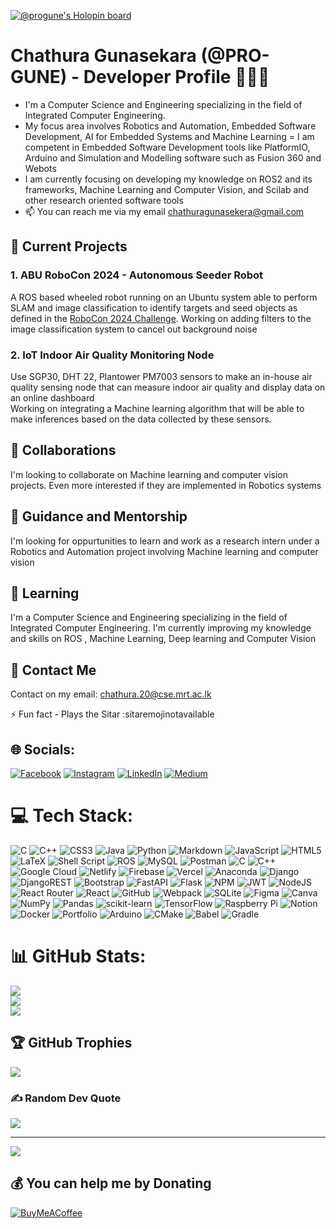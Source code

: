 [![@progune's Holopin board](https://holopin.me/progune)](https://holopin.io/@progune)

# Chathura Gunasekara (@PRO-GUNE) - Developer Profile 👨‍💻👋
- I'm a Computer Science and Engineering specializing in the field of Integrated Computer Engineering. 
- My focus area involves Robotics and Automation, Embedded Software Development, AI for Embedded Systems and Machine Learning
= I am competent in Embedded Software Development tools like PlatformIO, Arduino and Simulation and Modelling software such as Fusion 360 and Webots
- I am currently focusing on developing my knowledge on ROS2 and its frameworks, Machine Learning and Computer Vision, and Scilab and other research oriented software tools
- 📫 You can reach me via my email chathuragunasekera@gmail.com 

## 🔭 Current Projects
### 1. ABU RoboCon 2024 - Autonomous Seeder Robot
A ROS based wheeled robot running on an Ubuntu system able to perform SLAM and image classification to identify targets and seed objects as defined in the [RoboCon 2024 Challenge](https://aburobocon2024.vtv.gov.vn/). Working on adding filters to the image classification system to cancel out background noise

### 2. IoT Indoor Air Quality Monitoring Node
Use SGP30, DHT 22, Plantower PM7003 sensors to make an in-house air quality sensing node that can measure indoor air quality and display data on an online dashboard<br>Working on integrating a Machine learning algorithm that will be able to make inferences based on the data collected by these sensors.

## 👯 Collaborations
I'm looking to collaborate on Machine learning and computer vision projects. Even more interested if they are implemented in Robotics systems

## 🤝 Guidance and Mentorship
I'm looking for oppurtunities to learn and work as a research intern under a Robotics and Automation project involving Machine learning and computer vision

## 🌱 Learning
I'm a Computer Science and Engineering specializing in the field of Integrated Computer Engineering.
I'm currently improving my knowledge and skills on ROS , Machine Learning, Deep learning and Computer Vision

## 💬 Contact Me
Contact on my email: chathura.20@cse.mrt.ac.lk

⚡ Fun fact - Plays the Sitar :sitaremojinotavailable


## 🌐 Socials:
[![Facebook](https://img.shields.io/badge/Facebook-%231877F2.svg?logo=Facebook&logoColor=white)](https://facebook.com/chathura-gunasekera.5) [![Instagram](https://img.shields.io/badge/Instagram-%23E4405F.svg?logo=Instagram&logoColor=white)](https://instagram.com/chathura__gunasekera) [![LinkedIn](https://img.shields.io/badge/LinkedIn-%230077B5.svg?logo=linkedin&logoColor=white)](https://linkedin.com/in/chathura-gunasekara) [![Medium](https://img.shields.io/badge/Medium-12100E?logo=medium&logoColor=white)](https://medium.com/@@chathuragunasekera)

# 💻 Tech Stack:
![C](https://img.shields.io/badge/c-%2300599C.svg?style=plastic&logo=c&logoColor=white) ![C++](https://img.shields.io/badge/c++-%2300599C.svg?style=plastic&logo=c%2B%2B&logoColor=white) ![CSS3](https://img.shields.io/badge/css3-%231572B6.svg?style=plastic&logo=css3&logoColor=white) ![Java](https://img.shields.io/badge/java-%23ED8B00.svg?style=plastic&logo=java&logoColor=white) ![Python](https://img.shields.io/badge/python-3670A0?style=plastic&logo=python&logoColor=ffdd54) ![Markdown](https://img.shields.io/badge/markdown-%23000000.svg?style=plastic&logo=markdown&logoColor=white) ![JavaScript](https://img.shields.io/badge/javascript-%23323330.svg?style=plastic&logo=javascript&logoColor=%23F7DF1E) ![HTML5](https://img.shields.io/badge/html5-%23E34F26.svg?style=plastic&logo=html5&logoColor=white) ![LaTeX](https://img.shields.io/badge/latex-%23008080.svg?style=plastic&logo=latex&logoColor=white) ![Shell Script](https://img.shields.io/badge/shell_script-%23121011.svg?style=plastic&logo=gnu-bash&logoColor=white) ![ROS](https://img.shields.io/badge/ros-%230A0FF9.svg?style=plastic&logo=ros&logoColor=white) ![MySQL](https://img.shields.io/badge/mysql-%2300f.svg?style=plastic&logo=mysql&logoColor=white) ![Postman](https://img.shields.io/badge/Postman-FF6C37?style=plastic&logo=postman&logoColor=white) ![C](https://img.shields.io/badge/c-%2300599C.svg?style=plastic&logo=c&logoColor=white) ![C++](https://img.shields.io/badge/c++-%2300599C.svg?style=plastic&logo=c%2B%2B&logoColor=white) ![Google Cloud](https://img.shields.io/badge/Google%20Cloud-%234285F4.svg?style=plastic&logo=google-cloud&logoColor=white) ![Netlify](https://img.shields.io/badge/netlify-%23000000.svg?style=plastic&logo=netlify&logoColor=#00C7B7) ![Firebase](https://img.shields.io/badge/firebase-%23039BE5.svg?style=plastic&logo=firebase) ![Vercel](https://img.shields.io/badge/vercel-%23000000.svg?style=plastic&logo=vercel&logoColor=white) ![Anaconda](https://img.shields.io/badge/Anaconda-%2344A833.svg?style=plastic&logo=anaconda&logoColor=white) ![Django](https://img.shields.io/badge/django-%23092E20.svg?style=plastic&logo=django&logoColor=white) ![DjangoREST](https://img.shields.io/badge/DJANGO-REST-ff1709?style=plastic&logo=django&logoColor=white&color=ff1709&labelColor=gray) ![Bootstrap](https://img.shields.io/badge/bootstrap-%23563D7C.svg?style=plastic&logo=bootstrap&logoColor=white) ![FastAPI](https://img.shields.io/badge/FastAPI-005571?style=plastic&logo=fastapi) ![Flask](https://img.shields.io/badge/flask-%23000.svg?style=plastic&logo=flask&logoColor=white) ![NPM](https://img.shields.io/badge/NPM-%23000000.svg?style=plastic&logo=npm&logoColor=white) ![JWT](https://img.shields.io/badge/JWT-black?style=plastic&logo=JSON%20web%20tokens) ![NodeJS](https://img.shields.io/badge/node.js-6DA55F?style=plastic&logo=node.js&logoColor=white) ![React Router](https://img.shields.io/badge/React_Router-CA4245?style=plastic&logo=react-router&logoColor=white) ![React](https://img.shields.io/badge/react-%2320232a.svg?style=plastic&logo=react&logoColor=%2361DAFB) ![GitHub](https://img.shields.io/badge/GitHub-%23121011.svg?style=plastic&logo=github&logoColor=white) ![Webpack](https://img.shields.io/badge/webpack-%238DD6F9.svg?style=plastic&logo=webpack&logoColor=black) ![SQLite](https://img.shields.io/badge/sqlite-%2307405e.svg?style=plastic&logo=sqlite&logoColor=white) 	![Figma](https://img.shields.io/badge/figma-%23F24E1E.svg?style=plastic&logo=figma&logoColor=white) ![Canva](https://img.shields.io/badge/Canva-%2300C4CC.svg?style=plastic&logo=Canva&logoColor=white) ![NumPy](https://img.shields.io/badge/numpy-%23013243.svg?style=plastic&logo=numpy&logoColor=white) ![Pandas](https://img.shields.io/badge/pandas-%23150458.svg?style=plastic&logo=pandas&logoColor=white) ![scikit-learn](https://img.shields.io/badge/scikit--learn-%23F7931E.svg?style=plastic&logo=scikit-learn&logoColor=white) ![TensorFlow](https://img.shields.io/badge/TensorFlow-%23FF6F00.svg?style=plastic&logo=TensorFlow&logoColor=white) ![Raspberry Pi](https://img.shields.io/badge/-RaspberryPi-C51A4A?style=plastic&logo=Raspberry-Pi) ![Notion](https://img.shields.io/badge/Notion-%23000000.svg?style=plastic&logo=notion&logoColor=white) ![Docker](https://img.shields.io/badge/docker-%230db7ed.svg?style=plastic&logo=docker&logoColor=white) ![Portfolio](https://img.shields.io/badge/Portfolio-%23000000.svg?style=plastic&logo=firefox&logoColor=#FF7139) ![Arduino](https://img.shields.io/badge/-Arduino-00979D?style=plastic&logo=Arduino&logoColor=white) ![CMake](https://img.shields.io/badge/CMake-%23008FBA.svg?style=plastic&logo=cmake&logoColor=white) ![Babel](https://img.shields.io/badge/Babel-F9DC3e?style=plastic&logo=babel&logoColor=black) ![Gradle](https://img.shields.io/badge/Gradle-02303A.svg?style=plastic&logo=Gradle&logoColor=white)
# 📊 GitHub Stats:
![](https://github-readme-stats.vercel.app/api?username=PRO-GUNE&theme=dark&hide_border=false&include_all_commits=true&count_private=true)<br/>
![](https://github-readme-streak-stats.herokuapp.com/?user=PRO-GUNE&theme=dark&hide_border=false)<br/>
![](https://github-readme-stats.vercel.app/api/top-langs/?username=PRO-GUNE&theme=dark&hide_border=false&include_all_commits=true&count_private=true&layout=compact)

## 🏆 GitHub Trophies
![](https://github-profile-trophy.vercel.app/?username=PRO-GUNE&theme=radical&no-frame=false&no-bg=true&margin-w=4)

### ✍️ Random Dev Quote
![](https://quotes-github-readme.vercel.app/api?type=horizontal&theme=dark)

---
[![](https://visitcount.itsvg.in/api?id=PRO-GUNE&icon=0&color=0)](https://visitcount.itsvg.in)

  ## 💰 You can help me by Donating
  [![BuyMeACoffee](https://img.shields.io/badge/Buy%20Me%20a%20Coffee-ffdd00?style=for-the-badge&logo=buy-me-a-coffee&logoColor=black)](https://buymeacoffee.com/https://www.buymeacoffee.com/chathurag) 

  
<!-- Proudly created with GPRM ( https://gprm.itsvg.in ) -->

<!---
PRO-GUNE/PRO-GUNE is a ✨ special ✨ repository because its `README.md` (this file) appears on your GitHub profile.
You can click the Preview link to take a look at your changes.
--->
